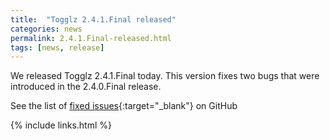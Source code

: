 ```yaml
---
title:  "Togglz 2.4.1.Final released"
categories: news
permalink: 2.4.1.Final-released.html
tags: [news, release]
---
```

We released Togglz 2.4.1.Final today. This version fixes two bugs that were introduced in the 2.4.0.Final release. 

See the list of [fixed issues](https://github.com/togglz/togglz/milestone/8?closed=1){:target="_blank"} on GitHub

{% include links.html %}